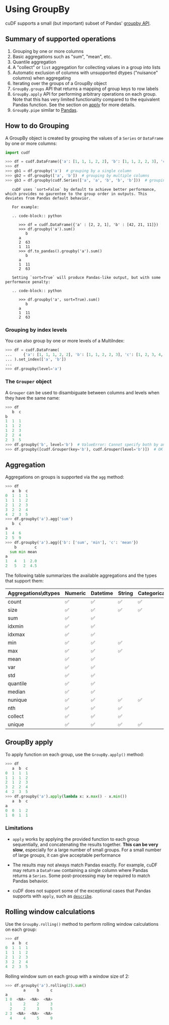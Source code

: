 Using GroupBy
=============

cuDF supports a small (but important) subset of
Pandas' [groupby API](https://pandas.pydata.org/pandas-docs/stable/user_guide/groupby.html).

## Summary of supported operations

1. Grouping by one or more columns
1. Basic aggregations such as "sum", "mean", etc.
1. Quantile aggregation
1. A "collect" or `list` aggregation for collecting values in a group into lists
1. Automatic exclusion of columns with unsupported dtypes ("nuisance" columns) when aggregating
1. Iterating over the groups of a GroupBy object
1. `GroupBy.groups` API that returns a mapping of group keys to row labels
1. `GroupBy.apply` API for performing arbitrary operations on each group. Note that
   this has very limited functionality compared to the equivalent Pandas function.
   See the section on [apply](#groupby-apply) for more details.
1. `GroupBy.pipe` similar to [Pandas](https://pandas.pydata.org/pandas-docs/stable/user_guide/groupby.html#piping-function-calls).

## How to do Grouping

A GroupBy object is created by grouping the values of a `Series` or `DataFrame`
by one or more columns:

```python
import cudf

>>> df = cudf.DataFrame({'a': [1, 1, 1, 2, 2], 'b': [1, 1, 2, 2, 3], 'c': [1, 2, 3, 4, 5]})
>>> df
>>> gb1 = df.groupby('a')  # grouping by a single column
>>> gb2 = df.groupby(['a', 'b'])  # grouping by multiple columns
>>> gb3 = df.groupby(cudf.Series(['a', 'a', 'b', 'b', 'b']))  # grouping by an external column
```

``` warning::
   cuDF uses `sort=False` by default to achieve better performance, which provides no gaurentee to the group order in outputs. This deviates from Pandas default behavior.

   For example:

   .. code-block:: python
   
      >>> df = cudf.DataFrame({'a' : [2, 2, 1], 'b' : [42, 21, 11]})
      >>> df.groupby('a').sum()
         b
      a    
      2  63
      1  11
      >>> df.to_pandas().groupby('a').sum()
         b
      a    
      1  11
      2  63
   
   Setting `sort=True` will produce Pandas-like output, but with some performance penalty:

   .. code-block:: python
   
      >>> df.groupby('a', sort=True).sum()
         b
      a    
      1  11
      2  63

```

### Grouping by index levels

You can also group by one or more levels of a MultiIndex:

```python
>>> df = cudf.DataFrame(
...     {'a': [1, 1, 1, 2, 2], 'b': [1, 1, 2, 2, 3], 'c': [1, 2, 3, 4, 5]}
... ).set_index(['a', 'b'])
...
>>> df.groupby(level='a')
```

### The `Grouper` object

A `Grouper` can be used to disambiguate between columns and levels when they have the same name:

```python
>>> df
   b  c
b
1  1  1
1  1  2
1  2  3
2  2  4
2  3  5
>>> df.groupby('b', level='b')  # ValueError: Cannot specify both by and level
>>> df.groupby([cudf.Grouper(key='b'), cudf.Grouper(level='b')])  # OK
```

## Aggregation

Aggregations on groups is supported via the `agg` method:

```python
>>> df
   a  b  c
0  1  1  1
1  1  1  2
2  1  2  3
3  2  2  4
4  2  3  5
>>> df.groupby('a').agg('sum')
   b  c
a
1  4  6
2  5  9
>>> df.groupby('a').agg({'b': ['sum', 'min'], 'c': 'mean'})
    b        c
  sum min mean
a
1   4   1  2.0
2   5   2  4.5
```

The following table summarizes the available aggregations and the types that support them:

| Aggregations\dtypes | Numeric  | Datetime | String   | Categorical | List | Struct | Interval | Decimal |
| ------------------- | -------- | -------  | -------- | ----------- | ---- | ------ | -------- | ------- |
| count               | ✅       | ✅       | ✅       | ✅          |      |        |          | ✅      |
| size                | ✅       | ✅       | ✅       | ✅          |      |        |          | ✅      |
| sum                 | ✅       | ✅       |          |             |      |        |          | ✅      |
| idxmin              | ✅       | ✅       |          |             |      |        |          | ✅      |
| idxmax              | ✅       | ✅       |          |             |      |        |          | ✅      |
| min                 | ✅       | ✅       | ✅       |             |      |        |          | ✅      |
| max                 | ✅       | ✅       | ✅       |             |      |        |          | ✅      |
| mean                | ✅       | ✅       |          |             |      |        |          |         |
| var                 | ✅       | ✅       |          |             |      |        |          |         |
| std                 | ✅       | ✅       |          |             |      |        |          |         |
| quantile            | ✅       | ✅       |          |             |      |        |          |         |
| median              | ✅       | ✅       |          |             |      |        |          |         |
| nunique             | ✅       | ✅       | ✅       | ✅          |      |        |          | ✅      |
| nth                 | ✅       | ✅       | ✅       |             |      |        |          | ✅      |
| collect             | ✅       | ✅       | ✅       |             | ✅   |        |          | ✅      |
| unique              | ✅       | ✅       | ✅       | ✅          |      |        |          |         |

## GroupBy apply

To apply function on each group, use the `GroupBy.apply()` method:

```python
>>> df
   a  b  c
0  1  1  1
1  1  1  2
2  1  2  3
3  2  2  4
4  2  3  5
>>> df.groupby('a').apply(lambda x: x.max() - x.min())
   a  b  c
a
0  0  1  2
1  0  1  1
```

### Limitations

* `apply` works by applying the provided function to each group sequentially,
  and concatenating the results together. **This can be very slow**, especially
  for a large number of small groups. For a small number of large groups, it
  can give acceptable performance

* The results may not always match Pandas exactly. For example, cuDF may return
  a `DataFrame` containing a single column where Pandas returns a `Series`.
  Some post-processing may be required to match Pandas behavior.

* cuDF does not support some of the exceptional cases that Pandas supports with
  `apply`, such as [`describe`](https://pandas.pydata.org/pandas-docs/stable/user_guide/groupby.html#flexible-apply).

## Rolling window calculations

Use the `GroupBy.rolling()` method to perform rolling window calculations on each group:

```python
>>> df
   a  b  c
0  1  1  1
1  1  1  2
2  1  2  3
3  2  2  4
4  2  3  5
```

Rolling window sum on each group with a window size of 2:

```python
>>> df.groupby('a').rolling(2).sum()
        a     b     c
a
1 0  <NA>  <NA>  <NA>
  1     2     2     3
  2     2     3     5
2 3  <NA>  <NA>  <NA>
  4     4     5     9
```
